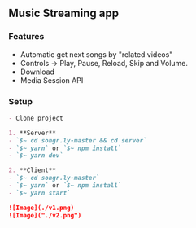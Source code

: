 ## Music Streaming app

### Features

- Automatic get next songs by "related videos"
- Controls -> Play, Pause, Reload, Skip and Volume.
- Download
- Media Session API

### Setup

```markdown
- Clone project

1. **Server**
- `$~ cd songr.ly-master && cd server`
- `$~ yarn` or `$~ npm install`
- `$~ yarn dev`

2. **Client**
- `$~ cd songr.ly-master`
- `$~ yarn` or `$~ npm install`
- `$~ yarn start`

![Image](./v1.png)
![Image]("./v2.png")
```
